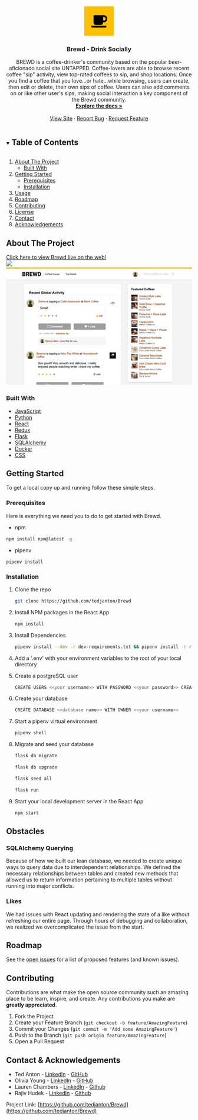 <br />
<p align="center">
  <a href="https://github.com/tedjanton/Brewd">
    <img src="react-app/src/site-images/coffee-solid.png" alt="Logo" width="80" height="80" style="">
  </a>

  <h3 align="center">Brewd - Drink Socially</h3>

  <p align="center">
    BREWD is a coffee-drinker's community based on the popular beer-aficionado social site UNTAPPED. Coffee-lovers are able to browse recent coffee "sip" activity, view top-rated coffees to sip, and shop locations. Once you find a coffee that you love...or hate...while browsing, users can create, then edit or delete, their own sips of coffee. Users can also add comments on or like other user's sips, making social interaction a key component of the Brewd community.
    <br />
    <a href="https://github.com/tedjanton/Brewd/wiki"><strong>Explore the docs »</strong></a>
    <br />
    <br />
    <a href="https://brewd-app.herokuapp.com/">View Site</a>
    ·
    <a href="https://github.com/tedjanton/Brewd/issues">Report Bug</a>
    ·
    <a href="https://github.com/tedjanton/Brewd/issues">Request Feature</a>
  </p>
</p>



<!-- TABLE OF CONTENTS -->
<details open="open">
  <summary><h2 style="display: inline-block">Table of Contents</h2></summary>
  <ol>
    <li>
      <a href="#about-the-project">About The Project</a>
      <ul>
        <li><a href="#built-with">Built With</a></li>
      </ul>
    </li>
    <li>
      <a href="#getting-started">Getting Started</a>
      <ul>
        <li><a href="#prerequisites">Prerequisites</a></li>
        <li><a href="#installation">Installation</a></li>
      </ul>
    </li>
    <li><a href="#usage">Usage</a></li>
    <li><a href="#roadmap">Roadmap</a></li>
    <li><a href="#contributing">Contributing</a></li>
    <li><a href="#license">License</a></li>
    <li><a href="#contact">Contact</a></li>
    <li><a href="#acknowledgements">Acknowledgements</a></li>
  </ol>
</details>

<!-- ABOUT THE PROJECT -->
## About The Project
[Click here to view Brewd live on the web!](https://brewd-app.herokuapp.com/)
<br>
   <img src="./screenshots/splash.png"/>
   <img src="./screenshots/coffeehouse.png"/>
</br>


### Built With

* [JavaScript]()
* [Python]()
* [React]()
* [Redux]()
* [Flask]()
* [SQLAlchemy]()
* [Docker]()
* [CSS]()



<!-- GETTING STARTED -->
## Getting Started

To get a local copy up and running follow these simple steps.

### Prerequisites

Here is everything we need you to do to get started with Brewd.

  * npm
  ```sh
  npm install npm@latest -g
  ```
  * pipenv
  ```
  pipenv install
  ```

### Installation

1. Clone the repo
   ```sh
   git clone https://github.com/tedjanton/Brewd
   ```
2. Install NPM packages in the React App
   ```sh
   npm install
   ```
3. Install Dependencies
   ```bash
   pipenv install --dev -r dev-requirements.txt && pipenv install -r requirements.txt
   ```

4. Add a '.env' with your environment variables to the root of your local directory

5. Create a postgreSQL user
    ```sh
    CREATE USERS <<your username>> WITH PASSWORD <<your password>> CREATEDB
    ```
6. Create your database
    ```sh
   CREATE DATABASE <<database name>> WITH OWNER <<your username>>
    ```
7. Start a pipenv virtual environment
   ```bash
   pipenv shell
   ```
8. Migrate and seed your database
    ```sh
    flask db migrate
    ```
    ```bash
   flask db upgrade
   ```
   ```bash
   flask seed all
   ```
   ```bash
   flask run
   ```
9. Start your local development server in the React App
   ```bash
   npm start
   ```
## Obstacles

### SQLAlchemy Querying

Because of how we built our lean database, we needed to create unique ways to query data due to interdependent relationships. We defined the necessary relationships between tables and created new methods that allowed us to return information pertaining to multiple tables without running into major conflicts.


### Likes

We had issues with React updating and rendering the state of a like without refreshing our entire page. Through hours of debugging and collaboration, we realized we overcomplicated the issue from the start.


<!-- ROADMAP -->
## Roadmap

See the [open issues](https://github.com/tedjanton/Brewd/issues) for a list of proposed features (and known issues).



<!-- CONTRIBUTING -->
## Contributing

Contributions are what make the open source community such an amazing place to be learn, inspire, and create. Any contributions you make are **greatly appreciated**.

1. Fork the Project
2. Create your Feature Branch (`git checkout -b feature/AmazingFeature`)
3. Commit your Changes (`git commit -m 'Add some AmazingFeature'`)
4. Push to the Branch (`git push origin feature/AmazingFeature`)
5. Open a Pull Request



<!-- CONTACT -->
## Contact & Acknowledgements

* Ted Anton - [LinkedIn](https://www.linkedin.com/in/ted-anton/) - [GitHub](https://github.com/tedjanton)
* Olivia Young - [LinkedIn](https://www.linkedin.com/in/olivia-young-2437ba1b9/) - [GitHub](https://github.com/olivianicole)
* Lauren Chambers - [LinkedIn](https://www.linkedin.com/in/lauren-chambers94/) - [Github](https://github.com/laurenchambers)
* Rajiv Hudek - [LinkedIn](https://www.linkedin.com/in/raj-hudek-026b051b1/) - [Github](https://github.com/LifeJunkieRaj)

Project Link: [https://github.com/tedjanton/Brewd](https://github.com/tedjanton/Brewd)


<!-- ACKNOWLEDGEMENTS -->
